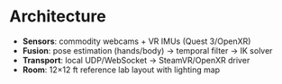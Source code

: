 # Architecture

- **Sensors**: commodity webcams + VR IMUs (Quest 3/OpenXR)
- **Fusion**: pose estimation (hands/body) → temporal filter → IK solver
- **Transport**: local UDP/WebSocket → SteamVR/OpenXR driver
- **Room**: 12×12 ft reference lab layout with lighting map

